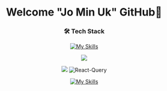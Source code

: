 <div align="center">

# Welcome "Jo Min Uk" GitHub👋
  
### 🛠 Tech Stack

<!-- 
<p herf="https://skillicons.dev">
  <img src="https://skillicons.dev/icons?i=js,ts,HTML,CSS,react,,,apollo&perline=6"/>
</p>
-->

[![My Skills](https://skillicons.dev/icons?i=js,ts,html,css,jquery)](https://skillicons.dev)
<!--
<img src="https://img.shields.io/badge/JavaScript-F7DF1E?style=plastic&logo=JavaScript&logoColor=fff" />
<img src="https://img.shields.io/badge/TypeScript-3178C6?style=plastic&logo=TypeScript&logoColor=white" />
<img src="https://img.shields.io/badge/HTML5-E34F26?style=plastic&logo=HTML5&logoColor=white" />
<img src="https://img.shields.io/badge/CSS3-1572B6?style=plastic&logo=CSS3&logoColor=white" />
<br> </br>
-->

<p herf="https://skillicons.dev">
  <img src="https://skillicons.dev/icons?i=react,redux&perline=6"/>
</p>
<!--
<img src="https://img.shields.io/badge/React-61DAFB?style=plastic&logo=React&logoColor=white" />
<img src="https://img.shields.io/badge/Redux-764ABC?style=plastic&logo=Redux&logoColor=white" />
-->
<img src="https://img.shields.io/badge/Redux-toolkit-764ABC?style=plastic&logo=Redux-toolkit&logoColor=white" />
<img alt="React-Query" src="https://img.shields.io/twitter/url?color=%2308a0e9&label=%23React-Query&style=social&url=https%3A%2F%2Ftwitter.com%2Fintent%2Ftweet%3Fbutton_hashtag%3DTanStack">

<!--   <img src="https://img.shields.io/badge/표시할이름-색상?style=for-the-badge&logo=기술스택아이콘&logoColor=white"> -->


[![My Skills](https://skillicons.dev/icons?i=mysql)](https://skillicons.dev)


<!--
[![My Skills](https://skillicons.dev/icons?i=java,spring,maven&theme=light)](https://skillicons.dev)
</br>
<img src="https://img.shields.io/badge/MyBatis-764ABC?style=plastic&logo=MyBatis&logoColor=white" />

[![My Skills](https://skillicons.dev/icons?i=figma,visualstudio,eclipse&theme=light)](https://skillicons.dev)
-->





